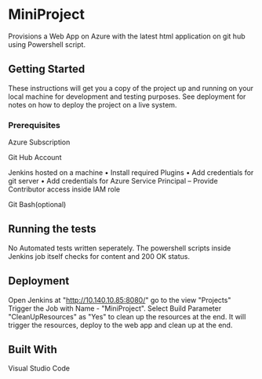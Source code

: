 # MiniProject

Provisions a Web App on Azure with the latest html application on git hub using Powershell script.


## Getting Started

These instructions will get you a copy of the project up and running on your local machine for development and testing purposes. See deployment for notes on how to deploy the project on a live system.

### Prerequisites

Azure Subscription

Git Hub Account 

Jenkins hosted on a machine 
•	Install required Plugins
•	Add credentials for git server
•	Add credentials for Azure Service Principal – Provide Contributor access inside IAM role

Git Bash(optional)


## Running the tests

No Automated tests written seperately. The powershell scripts inside Jenkins job itself checks for content and 200 OK status.

## Deployment

Open Jenkins at "http://10.140.10.85:8080/" 
go to the view "Projects"
Trigger the Job with Name - "MiniProject". Select Build Parameter "CleanUpResources" as "Yes" to clean up the resources at the end.
It will trigger the resources, deploy to the web app and clean up at the end.

## Built With

Visual Studio Code


